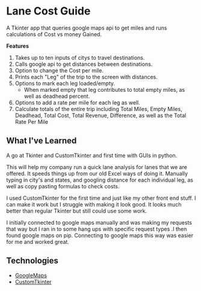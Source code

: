 # Lane Cost Guide
A Tkinter app that queries google maps api to get miles and runs calculations of Cost vs money Gained.

**Features**
1. Takes up to ten inputs of citys to travel destinations.
2. Calls google api to get distances between destinations.
3. Option to change the Cost per mile.
4. Prints each "Leg" of the trip to the screen with distances.
5. Options to mark each leg loaded/empty.
	- When marked empty that leg contributes to total empty miles, as well as deadhead percent.
6. Options to add a rate per mile for each leg as well.
7. Calculate totals of the entire trip including Total Miles, Empty Miles, Deadhead, Total Cost, Total Revenue, Difference, as well as the Total Rate Per Mile
  
##  What I've Learned
A go at Tkinter and CustomTkinter and first time with GUIs in python.

This will help my company run a quick lane analysis for lanes that we are offered. It speeds things up from our old Excel ways of doing it. Manually typing in city's and states, and googling distance for each individual leg, as well as copy pasting formulas to check costs. 

I used CustomTkinter for the first time and just like my other front end stuff. I can make it work but I struggle with making it look good. It looks much better than regular Tkinter but still could use some work.

I initially connected to google maps manually and was making my requests that way but I ran in to some hang ups with specific request types .I then found google maps on pip. Connecting to google maps this way was easier for me and worked great.

##  Technologies
-  [GoogleMaps](https://pypi.org/project/googlemaps/)
-  [CustomTkinter](https://github.com/TomSchimansky/CustomTkinter)